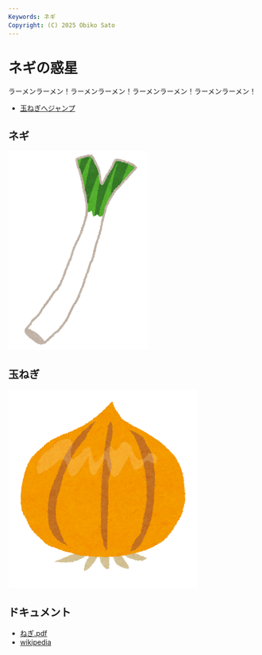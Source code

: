 ```yaml
---
Keywords: ネギ
Copyright: (C) 2025 Obiko Sato
---
```


# ネギの惑星

ラーメンラーメン！ラーメンラーメン！ラーメンラーメン！ラーメンラーメン！

- [玉ねぎへジャンプ](#onion)

## ネギ

![ネギ](./negi.png)

## <span id="onion">玉ねぎ</span>

![](./onion.png)

## ドキュメント

- [ねぎ.pdf](ねぎ.pdf)
- [wikipedia](https://ja.wikipedia.org/wiki/%E3%83%8D%E3%82%AE)
